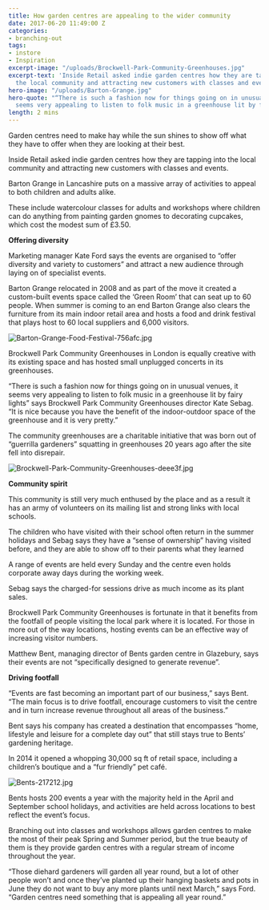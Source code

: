 ```yaml
---
title: How garden centres are appealing to the wider community
date: 2017-06-20 11:49:00 Z
categories:
- branching-out
tags:
- instore
- Inspiration
excerpt-image: "/uploads/Brockwell-Park-Community-Greenhouses.jpg"
excerpt-text: 'Inside Retail asked indie garden centres how they are tapping into
  the local community and attracting new customers with classes and events. '
hero-image: "/uploads/Barton-Grange.jpg"
hero-quote: "“There is such a fashion now for things going on in unusual venues, it
  seems very appealing to listen to folk music in a greenhouse lit by fairy lights”"
length: 2 mins
---
```


Garden centres need to make hay while the sun shines to show off what they have to offer when they are looking at their best.

Inside Retail asked indie garden centres how they are tapping into the local community and attracting new customers with classes and events.

Barton Grange in Lancashire puts on a massive array of activities to appeal to both children and adults alike.

These include watercolour classes for adults and workshops where children can do anything from painting garden gnomes to decorating cupcakes, which cost the modest sum of £3.50.

**Offering diversity**

Marketing manager Kate Ford says the events are organised to “offer diversity and variety to customers” and attract a new audience through laying on of specialist events.

Barton Grange relocated in 2008 and as part of the move it created a custom-built events space called the ‘Green Room’ that can seat up to 60 people.
When summer is coming to an end Barton Grange also clears the furniture from its main indoor retail area and hosts a food and drink festival that plays host to 60 local suppliers and 6,000 visitors.

![Barton-Grange-Food-Festival-756afc.jpg](/uploads/Barton-Grange-Food-Festival-756afc.jpg)

Brockwell Park Community Greenhouses in London is equally creative with its existing space and has hosted small unplugged concerts in its greenhouses.

“There is such a fashion now for things going on in unusual venues, it seems very appealing to listen to folk music in a greenhouse lit by fairy lights” says Brockwell Park Community Greenhouses director Kate Sebag. “It is nice because you have the benefit of the indoor-outdoor space of the greenhouse and it is very pretty.”

The community greenhouses are a charitable initiative that was born out of “guerrilla gardeners” squatting in greenhouses 20 years ago after the site fell into disrepair.

![Brockwell-Park-Community-Greenhouses-deee3f.jpg](/uploads/Brockwell-Park-Community-Greenhouses-deee3f.jpg)

**Community spirit**

This community is still very much enthused by the place and as a result it has an army of volunteers on its mailing list and strong links with local schools.

The children who have visited with their school often return in the summer holidays and Sebag says they have a “sense of ownership” having visited before, and they are able to show off to their parents what they learned

A range of events are held every Sunday and the centre even holds corporate away days during the working week.

Sebag says the charged-for sessions drive as much income as its plant sales.

Brockwell Park Community Greenhouses is fortunate in that it benefits from the footfall of people visiting the local park where it is located. For those in more out of the way locations, hosting events can be an effective way of increasing visitor numbers.

Matthew Bent, managing director of Bents garden centre in Glazebury, says their events are not “specifically designed to generate revenue”.

**Driving footfall**

“Events are fast becoming an important part of our business,” says Bent. “The main focus is to drive footfall, encourage customers to visit the centre and in turn increase revenue throughout all areas of the business.”

Bent says his company has created a destination that encompasses “home, lifestyle and leisure for a complete day out” that still stays true to Bents’ gardening heritage.

In 2014 it opened a whopping 30,000 sq ft of retail space, including a children’s boutique and a “fur friendly” pet café.

![Bents-217212.jpg](/uploads/Bents-217212.jpg)

Bents hosts 200 events a year with the majority held in the April and September school holidays, and activities are held across locations to best reflect the event’s focus.

Branching out into classes and workshops allows garden centres to make the most of their peak Spring and Summer period, but the true beauty of them is they provide garden centres with a regular stream of income throughout the year.

“Those diehard gardeners will garden all year round, but a lot of other people won’t and once they’ve planted up their hanging baskets and pots in June they do not want to buy any more plants until next March,” says Ford. “Garden centres need something that is appealing all year round.”